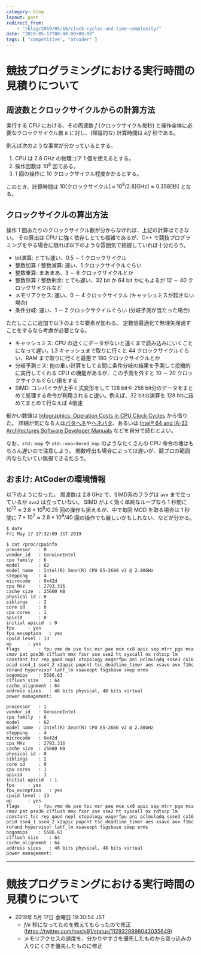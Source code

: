 ```yaml
---
category: blog
layout: post
redirect_from:
    - "/blog/2019/05/16/clock-cycles-and-time-complexity/"
date: "2019-05-17T00:00:00+09:00"
tags: [ "competitive", "atcoder" ]
---
```


# 競技プログラミングにおける実行時間の見積りについて

## 周波数とクロックサイクルからの計算方法

実行する CPU における、その周波数 $f$ (クロックサイクル毎秒) と操作全体に必要なクロックサイクル数 $k$ に対し、(理論的な) 計算時間は $k/f$ 秒である。

例えば次のような事実が分かっているとする。

1.  CPU は $2.8$ GHz の物理コア $1$ 個を使えるとする。
1.  操作回数は $10^8$ 回である。
1.  $1$ 回の操作に $10$ クロックサイクル程度かかるとする。

このとき、計算時間は $10 \mathrm{[クロックサイクル]} \times 10^8 / 2.8 \mathrm{[GHz]} \approx 0.358 \mathrm{[秒]}$ となる。

## クロックサイクルの算出方法

操作 $1$ 回あたりのクロックサイクル数が分からなければ、上記の計算はできない。
その算出は CPU に強く依存しとても複雑であるが、C++ で競技プログラミングをやる場合に限れば以下のような雰囲気で把握していれば十分だろう。

-   bit演算: とても速い、$0.5 \sim 1$ クロックサイクル
-   整数加算 / 整数減算: 速い、$1$ クロックサイクルぐらい
-   整数乗算: まあまあ、$3 \sim 6$ クロックサイクルとか
-   整数除算 / 整数剰余: とても遅い、32 bit か 64 bit かにもよるが $12 \sim 40$ クロックサイクルなど
-   メモリアクセス: 速い、$0 \sim 4$ クロックサイクル (キャッシュミスが起きない場合)
-   条件分岐: 速い、$1 \sim 2$ クロックサクイルぐらい (分岐予測が当たった場合)

ただしここに追加で以下のような要素が加わる。
定数倍最適化で無理矢理通すことをするなら考慮が必要となる。

-   キャッシュミス: CPU の近くにデータがないと遠くまで読み込みにいくことになって遅い。L3 キャッシュまで取りに行くと $44$ クロックサイクルぐらい、RAM まで取りに行くと最悪で $180$ クロックサイクルとか
-   分岐予測ミス: 他の重い計算をしてる間に条件分岐の結果を予測して投機的に実行してくれる CPU の機能があるが、この予測を外すと $10 \sim 20$ クロックサイクルぐらい損をする
-   SIMD: コンパイラが上手く式変形をして $128$ bitや $256$ bit分のデータをまとめて処理する命令が利用されると速い。例えば、$32$ bitの演算を $128$ bitに詰めてまとめて行なえば $4$倍速

細かい数値は [Infographics: Operation Costs in CPU Clock Cycles](http://ithare.com/infographics-operation-costs-in-cpu-clock-cycles/) から借りた。
詳細が気になる人は[パタ](https://www.amazon.co.jp/dp/4822298426)[ヘネ](https://www.amazon.co.jp/dp/4822298434)や[ヘネパタ](https://www.amazon.co.jp/dp/4798126233)、あるいは [Intel® 64 and IA-32 Architectures Software Developer Manuals](https://software.intel.com/en-us/articles/intel-sdm) などを自分で読むとよい。

なお、`std::map` や `std::unordered_map` のようなたくさんの CPU 命令の塊はもちろん遅いので注意しよう。
関数呼出も場合によっては遅いが、競プロの範囲内ならたいてい無視できるだろう。

## おまけ: AtCoderの環境情報

以下のようになった。
周波数は $2.8$ GHz で、SIMD系のフラグは `avx` まで立っているが `avx2` は立っていない。
SIMD がよく効く単純なループなら $1$ 秒間に $10^{10} \approx 2.8 \times 10^9 / 0.25$ 回の操作も狙えるが、中で毎回 MOD を取る場合は $1$ 秒間に $7 \times 10^7 \approx 2.8 \times 10^9 / 40$ 回の操作でも厳しいかもしれない、などが分かる。

``` console
$ date
Fri May 17 17:32:09 JST 2019

$ cat /proc/cpuinfo
processor	: 0
vendor_id	: GenuineIntel
cpu family	: 6
model		: 62
model name	: Intel(R) Xeon(R) CPU E5-2680 v2 @ 2.80GHz
stepping	: 4
microcode	: 0x42d
cpu MHz		: 2793.316
cache size	: 25600 KB
physical id	: 0
siblings	: 2
core id		: 0
cpu cores	: 1
apicid		: 0
initial apicid	: 0
fpu		: yes
fpu_exception	: yes
cpuid level	: 13
wp		: yes
flags		: fpu vme de pse tsc msr pae mce cx8 apic sep mtrr pge mca cmov pat pse36 clflush mmx fxsr sse sse2 ht syscall nx rdtscp lm constant_tsc rep_good nopl xtopology eagerfpu pni pclmulqdq ssse3 cx16 pcid sse4_1 sse4_2 x2apic popcnt tsc_deadline_timer aes xsave avx f16c rdrand hypervisor lahf_lm xsaveopt fsgsbase smep erms
bogomips	: 5586.63
clflush size	: 64
cache_alignment	: 64
address sizes	: 46 bits physical, 48 bits virtual
power management:

processor	: 1
vendor_id	: GenuineIntel
cpu family	: 6
model		: 62
model name	: Intel(R) Xeon(R) CPU E5-2680 v2 @ 2.80GHz
stepping	: 4
microcode	: 0x42d
cpu MHz		: 2793.316
cache size	: 25600 KB
physical id	: 0
siblings	: 2
core id		: 0
cpu cores	: 1
apicid		: 1
initial apicid	: 1
fpu		: yes
fpu_exception	: yes
cpuid level	: 13
wp		: yes
flags		: fpu vme de pse tsc msr pae mce cx8 apic sep mtrr pge mca cmov pat pse36 clflush mmx fxsr sse sse2 ht syscall nx rdtscp lm constant_tsc rep_good nopl xtopology eagerfpu pni pclmulqdq ssse3 cx16 pcid sse4_1 sse4_2 x2apic popcnt tsc_deadline_timer aes xsave avx f16c rdrand hypervisor lahf_lm xsaveopt fsgsbase smep erms
bogomips	: 5586.63
clflush size	: 64
cache_alignment	: 64
address sizes	: 46 bits physical, 48 bits virtual
power management:

```

---

# 競技プログラミングにおける実行時間の見積りについて

-   2019年  5月 17日 金曜日 19:30:54 JST
    -   $f/k$ 秒になってたのを教えてもらったので修正 (<https://twitter.com/noshi91/status/1129329898043035649>)
    -   メモリアクセスの速度を、分かりやすさを優先したものから突っ込みの入りにくさを優先したものに修正
